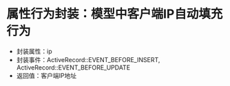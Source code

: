 # 属性行为封装：模型中客户端IP自动填充行为
- 封装属性：ip
- 封装事件：ActiveRecord::EVENT_BEFORE_INSERT, ActiveRecord::EVENT_BEFORE_UPDATE
- 返回值：客户端IP地址
